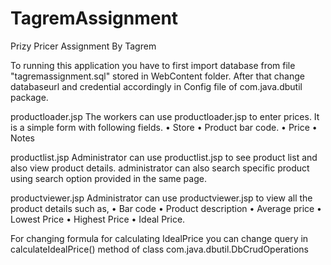 # TagremAssignment
Prizy Pricer Assignment By Tagrem 


To running this application you have to first import database from file "tagremassignment.sql"
stored in WebContent folder. After that change databaseurl and credential accordingly in Config file of com.java.dbutil package.

productloader.jsp
The workers can use productloader.jsp to enter prices. It is a simple form with following fields.
•	Store
•	Product bar code.
•	Price
•	Notes

productlist.jsp
Administrator can use productlist.jsp to see product list and also view product details. administrator can also search specific 
product using search option provided in the same page.

productviewer.jsp
Administrator can use productviewer.jsp to view all the product details such as,
•	Bar code
•	Product description
•	Average price
•	Lowest Price
•	Highest Price
•	Ideal Price.

For changing formula for calculating IdealPrice you can change query in calculateIdealPrice() 
method of class com.java.dbutil.DbCrudOperations



